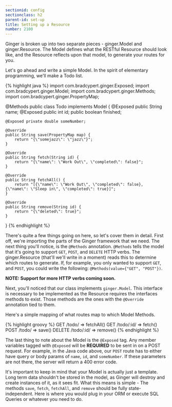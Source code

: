 ```yaml
---
sectionid: config
sectionclass: h2
parent-id: set-up
title: Setting up a Resource
number: 2100
---
```

Ginger is broken up into two separate pieces - ginger.Model and ginger.Resource.
The Model defines what the RESTful Resource should look like, and the Resource reflects upon that model, to generate your routes for you.

Let's go ahead and write a simple Model. In the spirit of elementary programming, we'll make a Todo list.

{% highlight java %}
import com.bradcypert.ginger.Exposed;
import com.bradcypert.ginger.Model;
import com.bradcypert.ginger.Methods;
import com.bradcypert.ginger.PropertyMap;

@Methods
public class Todo implements Model {
    @Exposed public String name;
    @Exposed public int id;
    public boolean finished;

    @Exposed private double someNumber;

    @Override
    public String save(PropertyMap map) {
        return "{\"somejazz\": \"jazz\"}";
    }

    @Override
    public String fetch(String id) {
        return "{\"name\": \"Work Out\", \"completed\": false}";
    }

    @Override
    public String fetchAll() {
        return "[{\"name\": \"Work Out\", \"completed\": false}, {\"name\": \"Sleep in\", \"completed\": true}]";
    }

    @Override
    public String remove(String id) {
        return "{\"deleted\": true}";
    }
}
{% endhighlight %}

There's quite a few things going on here, so let's cover them in detail. First off, we're importing the parts of the Ginger framework that we need. The next thing you'll notice, is the `@Methods` annotation. `@Methods` tells the model that it's going to support `GET`, `POST`, and `DELETE` HTTP verbs. The ginger.Resource (that'll we'll write in a moment) reads this to determine which routes to generate. If, for example, you only wanted to support `GET`, and `POST`, you could write the following: `@Methods(value={"GET", "POST"})`.

**NOTE: Support for more HTTP verbs coming soon.**

Next, you'll noticed that our class implements `ginger.Model`. This interface is necessary to be implemented as the Resource requires the interfaces methods to exist. Those methods are the ones with the `@Override` annotation tied to them.

Here's a simple mapping of what routes map to which Model Methods.

{% highlight groovy %}
GET     /todo/       => fetchAll()
GET     /todo/:id/   => fetch()
POST    /todo/       => save()
DELETE  /todo/:id/   => remove()
{% endhighlight %}

The last thing to note about the Model is the `@Exposed` tag. Any member variables tagged with `@Exposed` will be **REQUIRED** to be sent in on a POST request. For example, in the Java code above, our `POST` route has to either have query or body params of `name`, `id`, and `someNumber`. If these parameters are not there, the server will return a 400 error code.

It's important to keep in mind that your Model is actually just a template. Long term data shouldn't be stored in the model, as Ginger will destroy and create instances of it, as it sees fit. What this means is simple - The methods `save`, `fetch`, `fetchAll`, and `remove` should be fully state-independent. Here is where you would plug in your ORM or execute SQL Queries or whatever you need to do. 
